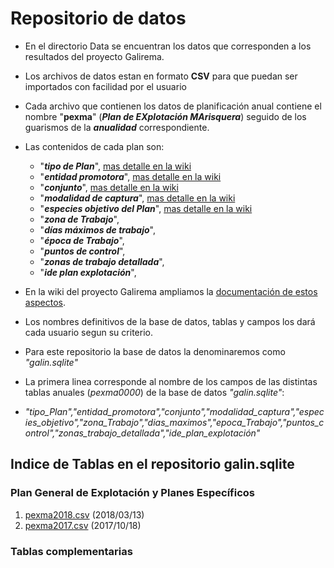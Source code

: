 # Repositorio de datos

* En el directorio Data se encuentran los datos que corresponden a los resultados del proyecto Galirema.
* Los archivos de datos estan en formato __CSV__ para que puedan ser importados con facilidad por el usuario
* Cada archivo que contienen los datos de planificación anual contiene el nombre "__pexma__" (___Plan de EXplotación MArisquera___) seguido de los guarismos de la ___anualidad___ correspondiente.
* Las contenidos de cada plan son:
  * "___tipo de Plan___", [mas detalle en la wiki](https://github.com/galirema/galirema/wiki/TipodePlan)
  * "___entidad promotora___", [mas detalle en la wiki](https://github.com/galirema/galirema/wiki/EntidadPromotora)
  * "___conjunto___", [mas detalle en la wiki](https://github.com/galirema/galirema/wiki/IndividualConjunto)
  * "___modalidad de captura___", [mas detalle en la wiki](https://github.com/galirema/galirema/wiki/ModalidadCaptura)
  * "___especies objetivo del Plan___", [mas detalle en la wiki](https://github.com/galirema/galirema/wiki/EspeciesCaptura)
  * "___zona de Trabajo___",
  * "___días máximos de trabajo___",
  * "___época de Trabajo___",
  * "___puntos de control___",
  * "___zonas de trabajo detallada___",
  * "___ide plan explotación___",
  
* En la wiki del proyecto Galirema ampliamos la [documentación de estos aspectos](https://github.com/galirema/galirema/wiki/RepositorioGalirema).
* Los nombres definitivos de la base de datos, tablas y campos los dará cada usuario segun su criterio.
* Para este repositorio la base de datos la denominaremos como _"galin.sqlite"_
* La primera linea corresponde al nombre de los campos de las distintas tablas anuales (*pexma0000*) de la base de datos _"galin.sqlite"_:
 * _"tipo_Plan","entidad_promotora","conjunto","modalidad_captura","especies_objetivo","zona_Trabajo","dias_maximos","epoca_Trabajo","puntos_control","zonas_trabajo_detallada","ide_plan_explotación"_


## Indice de Tablas en el repositorio galin.sqlite

### Plan General de Explotación y Planes Específicos

1. [pexma2018.csv](pexma2018.csv)  (2018/03/13)
1. [pexma2017.csv](pexma2017.csv)  (2017/10/18)




### Tablas complementarias


